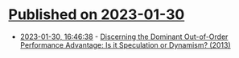 # [Published on 2023-01-30](index.md)

* [2023-01-30, 16:46:38](https://lobste.rs/s/wzechh/discerning_dominant_out_order) - [Discerning the Dominant Out-of-Order Performance Advantage: Is it Speculation or Dynamism? (2013)](https://zilles.cs.illinois.edu/papers/mcfarlin_asplos_2013.pdf)
